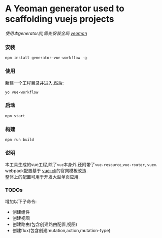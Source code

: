 # A Yeoman generator used to scaffolding vuejs projects 

*使用本generator前,需先安装全局 [yeoman](http://yeoman.io)*

### 安装
```
npm install generator-vue-workflow -g
```
### 使用
新建一个工程目录并进入,然后:
```
yo vue-workflow 
```

### 启动
```
npm start
```

### 构建
```
npm run build
```
### 说明
本工具生成的vue工程,除了`vue`本身外,还附带了`vue-resource`,`vue-router`, `vuex`.  
webpack配置基于 [vue-cli](https://github.com/vuejs/vue-cli)的官网模板改造.  
整体上的配置可用于开发大型单页应用.

### TODOs
增加以下子命令:  
 
* 创建组件
* 创建视图
* 创建路由(包含创建路由配置,视图)
* 创建flux(包含创建mutation,action,mutation-type)
